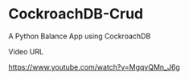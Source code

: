 # CockroachDB-Crud


A Python Balance App using CockroachDB


Video URL 

https://www.youtube.com/watch?v=MgqvQMn_J6g
